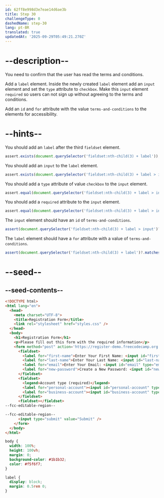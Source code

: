 ```yaml
---
id: 62ff8e998d3e7eae14d6ae3b
title: Step 30
challengeType: 0
dashedName: step-30
lang: pt-BR
translated: true
updatedAt: '2025-09-29T05:49:21.270Z'
---
```


# --description--

You need to confirm that the user has read the terms and conditions.

Add a `label` element. Inside the newly created `label` element add an `input` element and set the `type` attribute to `checkbox`. Make this `input` element `required` so users can not sign up without agreeing to the terms and conditions.

Add an `id` and `for` attribute with the value `terms-and-conditions` to the elements for accessibility.

# --hints--

You should add an `label` after the third `fieldset` element.

```js
assert.exists(document.querySelector('fieldset:nth-child(3) + label'));
```

You should add an `input` to the `label` element.

```js
assert.exists(document.querySelector('fieldset:nth-child(3) + label > input'));
```

You should add a `type` attribute of value `checkbox` to the `input` element.

```js
assert.equal(document.querySelector('fieldset:nth-child(3) + label > input')?.type, 'checkbox');
```

You should add a `required` attribute to the `input` element.

```js
assert.equal(document.querySelector('fieldset:nth-child(3) + label > input')?.required, true);
```

The `input` element should have an `id` of `terms-and-conditions`.

```js
assert(document.querySelector('fieldset:nth-child(3) + label > input')?.matches('#terms-and-conditions'))
```

The `label` element should have a `for` attribute with a value of `terms-and-conditions`.

```js
assert(document.querySelector('fieldset:nth-child(3) + label')?.matches('label[for="terms-and-conditions"]'))
```

# --seed--

## --seed-contents--

```html
<!DOCTYPE html>
<html lang="en">
  <head>
    <meta charset="UTF-8">
    <title>Registration Form</title>
    <link rel="stylesheet" href="styles.css" />
  </head>
  <body>
    <h1>Registration Form</h1>
    <p>Please fill out this form with the required information</p>
    <form method="post" action='https://register-demo.freecodecamp.org'>
      <fieldset>
        <label for="first-name">Enter Your First Name: <input id="first-name" type="text" required /></label>
        <label for="last-name">Enter Your Last Name: <input id="last-name" type="text" required /></label>
        <label for="email">Enter Your Email: <input id="email" type="email" required /></label>
        <label for="new-password">Create a New Password: <input id="new-password" type="password" pattern="[a-z0-5]{8,}" required /></label>
      </fieldset>
      <fieldset>
        <legend>Account type (required)</legend>
        <label for="personal-account"><input id="personal-account" type="radio" name="account-type" checked /> Personal</label>
        <label for="business-account"><input id="business-account" type="radio" name="account-type" /> Business</label>
      </fieldset>
      <fieldset></fieldset>
--fcc-editable-region--

--fcc-editable-region--
      <input type="submit" value="Submit" />
    </form>
  </body>
</html>
```

```css
body {
  width: 100%;
  height: 100vh;
  margin: 0;
  background-color: #1b1b32;
  color: #f5f6f7;
}

label {
  display: block;
  margin: 0.5rem 0;
}

```
